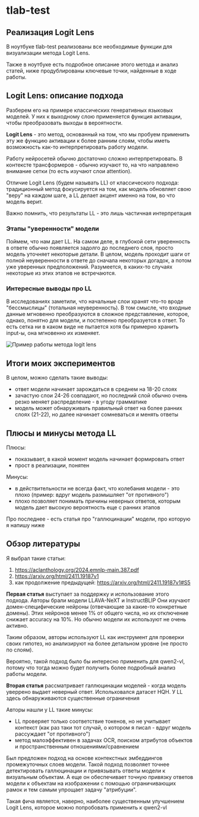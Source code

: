 # tlab-test

## Реализация Logit Lens
В ноутбуке tlab-test реализованы все необходимые функции для визуализации метода Logit Lens.

Также в ноутбуке есть подробное описание этого метода и анализ статей, ниже продублированы ключевые точки, найденные в ходе работы.

## Logit Lens: описание подхода

Разберем его на примере классических генеративных языковых моделей. У них к выходному слою применяется функция активации, чтобы преобразовать выходы в вероятности. 

**Logit Lens** - это метод, основанный на том, что мы пробуем применить эту же функцию активации к более ранним слоям, чтобы иметь возможность как-то интерпретировать работу модели. 

Работу нейросетей обычно достаточно сложно интерпретировать. В контексте трансформеров - обычно изучают то, на что направлено внимание сетки (то есть изучают слои attention). 

Отличие Logit Lens (будем называть LL) от классического подхода: традиционный метод фокусируется на том, как модель обновляет свою "веру" на каждом шаге, а LL делает акцент именно на том, во что модель верит. 

Важно помнить, что результаты LL - это лишь частичная интерпретация

### Этапы "уверенности" модели

Поймем, что нам дает LL. На самом деле, в глубокой сети уверенность в ответе обычно появляется задолго до последнего слоя, просто модель уточняет некоторые детали. В целом, модель проходит шаги от полной неуверенности в ответе до сначала некоторых догадок, а потом уже уверенных предположений. Разумеется, в каких-то случаях некоторые из этих этапов не встречаются. 

### Интересные выводы про LL

В исследованиях заметили, что начальные слои хранят что-то вроде "бессмыслицы" (тотальная неуверенность). В том смысле, что входные данные мгновенно преобразуются в сложное представление, которое, однако, понятно для модели, и постепенно преобразуется в ответ. То есть сетка ни в каком виде не пытается хотя бы примерно хранить input-ы, она мгновенно их изменяет. 

![Пример работы метода logit lens](https://disk.yandex.ru/i/HiiLcIJYzzeFEw)

## Итоги моих экспериментов
В целом, можно сделать такие выводы:
* ответ модели начинает зарождаться в среднем на 18-20 слоях
* зачастую слои 24-26 совпадают, но последний слой обычно очень резко меняет распределение - в угоду грамматике
* модель может обнаруживать правильный ответ на более ранних слоях (21-22), но далее начинает сомневаться и менять ответы

## Плюсы и минусы метода LL

Плюсы:
* показывает, в какой момент модель начинает формировать ответ
* прост в реализации, понятен

Минусы:
* в действительности не всегда факт, что колебания модели - это плохо (пример: вдруг модель размышляет "от противного")
* плохо позволяет понимать причины неверных ответов, которым модель дает высокую вероятность еще с ранних этапов

Про последнее - есть статья про "галлюцинации" модели, про которую я напишу ниже

## Обзор литературы

Я выбрал такие статьи:

1) https://aclanthology.org/2024.emnlp-main.387.pdf
2) https://arxiv.org/html/2411.19187v1
3) как продолжение предыдущей: https://arxiv.org/html/2411.19187v1#S5

**Первая статья** выступает за поддержку и использование этого подхода. Авторы брали модели LLAVA-NeXT и InstructBLIP Они изучают домен-специфические нейроны (отвечающие за какие-то конкретные домены). Этих нейронов менее 1% от общего числа, но их отключение снижает accuracy на 10%. Но обычно модели их используют не очень активно. 

Таким образом, авторы используют LL как инструмент для проверки своих гипотез, но анализируют на более детальном уровне (не просто по слоям). 

Вероятно, такой подход было бы интересно применить для qwen2-vl, потому что тогда можно будет получить более подробный анализ работы модели. 

**Вторая статья** рассматривает галлюцинации моделей - когда модель уверрено выдает неверный ответ. Испольховался датасет HQH. У LL здесь обнаруживаются существенные ограничения

Авторы нашли у LL такие минусы:
* LL проверяет только соответствие токенов, но не учитывает контекст (как раз таки тот случай, о котором я писал - вдруг модель рассуждает "от противного")
* метод малоэффективен в задачах OCR, поиском атрибутов объектов и пространственным отношениями/сравнением

Был предложен подход на основе контекстных эмбеддингов промежуточных слоев модели. Такой подход позволяет точнее детектировать галлюцинации и привязывать ответы модели к визуальным объектам. А еще он обеспечивает точную привязку ответов модели к объектам на изображении с помощью ограничивающих рамок и тем самым  упрощает задачу "атрибуции". 

Такая фича является, наверно, наиболее существенным улучшением Logit Lens, которое можно попробовать применить к qwen2-vl
